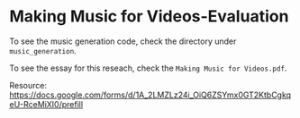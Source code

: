 # Making Music for Videos-Evaluation
To see the music generation code, check the directory under `music_generation`.

To see the essay for this reseach, check the `Making Music for Videos.pdf`.

Resource:
https://docs.google.com/forms/d/1A_2LMZLz24i_OiQ6ZSYmx0GT2KtbCgkqeU-RceMiXI0/prefill
